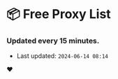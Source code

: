 # :package: Free Proxy List
### Updated every 15 minutes.

- Last updated: `2024-06-14 08:14`

:heart:
